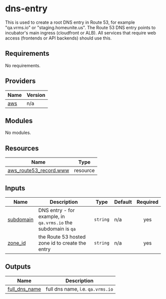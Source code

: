 <!-- BEGIN_TF_DOCS -->
# dns-entry

This is used to create a root DNS entry in Route 53, for example "qa.vrms.io" or "staging.homeunite.us".
The Route 53 DNS entry points to incubator's main ingress (cloudfront or ALB). All services that require
web access (frontends or API backends) should use this.

## Requirements

No requirements.

## Providers

| Name | Version |
|------|---------|
| <a name="provider_aws"></a> [aws](#provider\_aws) | n/a |

## Modules

No modules.

## Resources

| Name | Type |
|------|------|
| [aws_route53_record.www](https://registry.terraform.io/providers/hashicorp/aws/latest/docs/resources/route53_record) | resource |

## Inputs

| Name | Description | Type | Default | Required |
|------|-------------|------|---------|:--------:|
| <a name="input_subdomain"></a> [subdomain](#input\_subdomain) | DNS entry - for example, in `qa.vrms.io` the subdomain is `qa` | `string` | n/a | yes |
| <a name="input_zone_id"></a> [zone\_id](#input\_zone\_id) | the Route 53 hosted zone id to create the entry | `string` | n/a | yes |

## Outputs

| Name | Description |
|------|-------------|
| <a name="output_full_dns_name"></a> [full\_dns\_name](#output\_full\_dns\_name) | full dns name, i.e. `qa.vrms.io` |
<!-- END_TF_DOCS -->